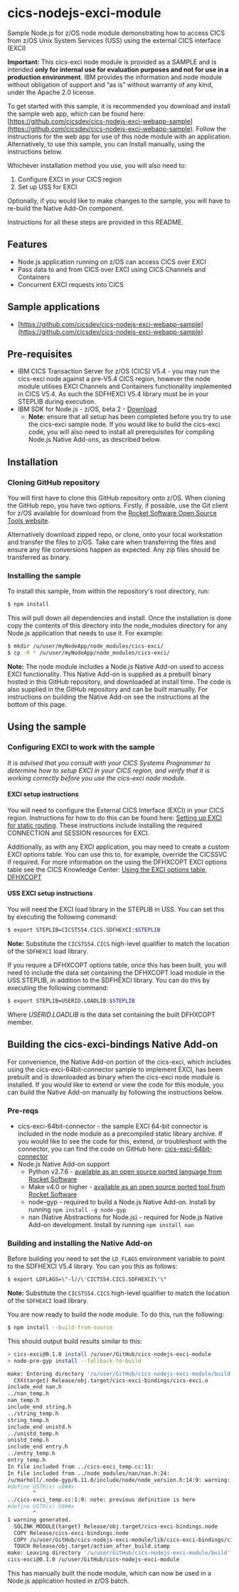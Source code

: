 # cics-nodejs-exci-module
Sample Node.js for z/OS node module demonstrating how to access CICS from z/OS Unix System Services (USS) using the external CICS interface (EXCI)

__Important:__ This cics-exci node module is provided as a SAMPLE and is intended __only for internal use for evaluation purposes and not for use in a production environment__. IBM provides the information and node module without obligation of support and “as is” without warranty of any kind, under the Apache 2.0 license.

To get started with this sample, it is recommended you download and install the sample web app, which can be found here: [https://github.com/cicsdev/cics-nodejs-exci-webapp-sample](https://github.com/cicsdev/cics-nodejs-exci-webapp-sample). Follow the instructions for the web app for use of this node module with an application. Alternatively, to use this sample, you can Install manually, using the instructions below.

Whichever installation method you use, you will also need to:
1.	Configure EXCI in your CICS region
1.	Set up USS for EXCI

Optionally, if you would like to make changes to the sample, you will have to re-build the Native Add-On component.

Instructions for all these steps are provided in this README.

## Features
* Node.js application running on z/OS can access CICS over EXCI
* Pass data to and from CICS over EXCI using CICS Channels and Containers
* Concurrent EXCI requests into CICS

## Sample applications
* [https://github.com/cicsdev/cics-nodejs-exci-webapp-sample](https://github.com/cicsdev/cics-nodejs-exci-webapp-sample)

## Pre-requisites
* IBM CICS Transaction Server for z/OS (CICS) V5.4 - you may run the cics-exci node against a pre-V5.4 CICS region, however the node module utilises EXCI Channels and Containers functionality implemented in CICS V5.4. As such the SDFHEXCI V5.4 library must be in your STEPLIB during execution.
* IBM SDK for Node.js - z/OS, beta 2 - [Download](https://developer.ibm.com/node/sdk/ztp/)
  * __Note:__ ensure that all setup has been completed before you try to use the cics-exci sample node. If you would like to build the cics-exci code, you will also need to install all prerequisites for compiling Node.js Native Add-ons, as described below. 

## Installation

### Cloning GitHub repository

You will first have to clone this GitHub repository onto z/OS. When cloning the GitHub repo, you have two options. Firstly, if possible, use the Git client for z/OS available for download from the [Rocket Software Open Source Tools website](http://www.rocketsoftware.com/zos-open-source/tools).

Alternatively download zipped repo, or clone, onto your local workstation and transfer the files to z/OS. Take care when transferring the files and ensure any file conversions happen as expected. Any zip files should be transferred as binary.

### Installing the sample

To install this sample, from within the repository's root directory, run:

```bash
$ npm install
```

This will pull down all dependencies and install. Once the installation is done copy the contents of this directory into the node_modules directory for any Node.js application that needs to use it. For example:

```bash
$ mkdir /u/user/myNodeApp/node_modules/cics-exci/
$ cp -R * /u/user/myNodeApp/node_modules/cics-exci/
```

__Note:__ The node module includes a Node.js Native Add-on used to access EXCI functionality. This Native Add-on is supplied as a prebuilt binary hosted in this GitHub repository, and downloaded at install time. The code is also supplied in the GitHub repository and can be built manually. For instructions on building the Native Add-on see the instructions at the bottom of this page.

## Using the sample

### Configuring EXCI to work with the sample

*It is advised that you consult with your CICS Systems Programmer to determine how to setup EXCI in your CICS region, and verify that it is working correctly before you use the cics-exci node module.*

#### EXCI setup instructions

You will need to configure the External CICS Interface (EXCI) in your CICS region. Instructions for how to do this can be found here: [Setting up EXCI for static routing](https://www.ibm.com/support/knowledgecenter/en/SSGMCP_5.4.0/configuring/interfaces/dfhtm_staticrouting.html). These instructions include installing the required CONNECTION and SESSION resources for EXCI.

Additionally, as with any EXCI application, you may need to create a custom EXCI options table. You can use this to, for example, override the CICSSVC if required. For more information on the using the DFHXCOPT EXCI options table see the CICS Knowledge Center: [Using the EXCI options table, DFHXCOPT](https://www.ibm.com/support/knowledgecenter/en/SSGMCP_5.4.0/configuring/interfaces/dfhtmf0.html)

#### USS EXCI setup instructions

You will need the EXCI load library in the STEPLIB in USS. You can set this by executing the following command:

```bash
$ export STEPLIB=CICSTS54.CICS.SDFHEXCI:$STEPLIB
```

__Note:__ Substitute the `CICSTS54.CICS` high-level qualifier to match the location of the `SDFHEXCI` load library.

If you require a DFHXCOPT options table, once this has been built, you will need to include the data set containing the DFHXCOPT load module in the USS STEPLIB, in addition to the SDFHEXCI library. You can do this by executing the following command:

```bash
$ export STEPLIB=USERID.LOADLIB:$STEPLIB
```

Where *USERID.LOADLIB* is the data set containing the built DFHXCOPT member.

## Building the cics-exci-bindings Native Add-on
For convenience, the Native Add-on portion of the cics-exci, which includes using the cics-exci-64bit-connector sample to implement EXCI, has been prebuilt and is downloaded as binary when the cics-exci node module is installed. If you would like to extend or view the code for this module, you can build the Native Add-on manually by following the instructions below.

### Pre-reqs
* cics-exci-64bit-connector - the sample EXCI 64-bit connector is included in the node module as a precompiled static library archive. If you would like to see the code for this, extend, or troubleshoot with the connector, you can find the code on GitHub here: [cics-exci-64bit-connector](https://github.com/cicsdev/cics-exci-64bit-connector)
* Node.js Native Add-on support
  * Python v2.7.6 - [available as an open source ported language from Rocket Software](http://www.rocketsoftware.com/zos-open-source)
  * Make v4.0 or higher - [available as an open source ported tool from Rocket Software](http://www.rocketsoftware.com/zos-open-source/tools)
  * node-gyp - required to build a Node.js Native Add-on. Install by running `npm install -g node-gyp`
  * nan (Native Abstractions for Node.js) - required for Node.js Native Add-on development. Install by running `npm install nan`

### Building and installing the Native Add-on

Before building you need to set the `LD_FLAGS` environment variable to point to the SDFHEXCI V5.4 library. You can you this as follows:

```bash
$ export LDFLAGS=\"-l//\'CICTS54.CICS.SDFHEXCI\'\"
```

__Note:__ Substitute the `CICSTS54.CICS` high-level qualifier to match the location of the `SDFHEXCI` load library.

You are now ready to build the node module. To do this, run the following:

```bash
$ npm install --build-from-source
```
This should output build results similar to this:

```bash
> cics-exci@0.1.0 install /u/user/GitHub/cics-nodejs-exci-module
> node-pre-gyp install --fallback-to-build

make: Entering directory '/u/user/GitHub/cics-nodejs-exci-module/build'
  CXX(target) Release/obj.target/cics-exci-bindings/cics-exci.o
include_end nan.h
../nan_temp.h
nan_temp.h
include_end string.h
../string_temp.h
string_temp.h
include_end unistd.h
../unistd_temp.h
unistd_temp.h
include_end entry.h
../entry_temp.h
entry_temp.h
In file included from ../cics-exci_temp.cc:11:
In file included from ../node_modules/nan/nan.h:24:
/u/marholl/.node-gyp/6.11.0/include/node/node_version.h:14:9: warning: 'USTR' macro redefined [-Wmacro-redefined]
#define USTR(x) u8##x
        ^
../cics-exci_temp.cc:1:9: note: previous definition is here
#define USTR(x) U8##x
        ^
1 warning generated.
  SOLINK_MODULE(target) Release/obj.target/cics-exci-bindings.node
  COPY Release/cics-exci-bindings.node
  COPY /u/user/GitHub/cics-nodejs-exci-module/lib/cics-exci-bindings/cics-exci-bindings.node
  TOUCH Release/obj.target/action_after_build.stamp
make: Leaving directory '/u/user/GitHub/cics-nodejs-exci-module/build'
cics-exci@0.1.0 /u/user/GitHub/cics-nodejs-exci-module
```
This has manually built the node module, which can now be used in a Node.js application hosted in z/OS batch.
